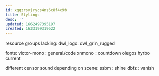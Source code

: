 ```yaml
---
id: xqqzrsyjrycs4ns6c8f4x9b
title: Stylings
desc: ''
updated: 1662497395197
created: 1633199319622
---
```


resource groups lacking:
    dwl_logo:
        dwl_grin_rugged

fonts:
    victor-mono : general/code
    xnmono : countdown
    olegos
    hyrbo
    current

different censor sound depending on scene:
    ssbm : shine
    dbfz : vanish
